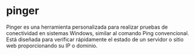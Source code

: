 # pinger
Pinger es una herramienta personalizada para realizar pruebas de conectividad en sistemas Windows, similar al comando Ping convencional. Está diseñada para verificar rápidamente el estado de un servidor o sitio web proporcionando su IP o dominio.
